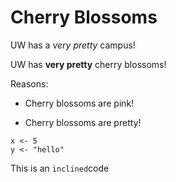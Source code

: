 # Cherry Blossoms

UW has a *very pretty* campus! 

UW has **very pretty** cherry blossoms!

Reasons:

* Cherry blossoms are pink!
- Cherry blossoms are pretty!

```
x <- 5
y <- "hello"
```

This is an `inclined`code

